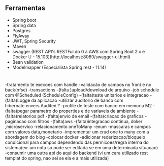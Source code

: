 ## Ferramentas
- Spring boot 
- Spring data 
- Postgres
- FlyAway
- JWT, Spring Security
- Maven
- swagger (REST API's RESTFul do 0 à AWS com Spring Boot 2.x e Docker U - 15.103)(http://localhost:8080/swagger-ui.html)
- Bean validation
- Modelmapper   (Especialista Spring rest - 11.14)

# 
-tratamento te execoes com handle
-validacão de campos no front e no back(nfse)
-transactions 
-(falta )upload/download de arquivo
-job schedule com @Scheduled  (ScheduleConfig)
-(falta)teste unitarios e integracao
-(falta)Logge da aplicacao
-utilizar auditorio de banco com hibernate.envers.Audited ?
-profile de teste com banco em memoria M2
-(falta)pegar parametro do properties e de variaveis de ambiente 
-(falta)relatorios pdf 
-(falta)envio de email 
-(falta)criacao de graficos
-paginacao com filtros 
-(falta)aws
-(falta)integracao continua, doker ,microservico 
-relacionamento oneToMany
-enum
-mascaras e campos com valores data,monetario
-imprementar um crud one to many com a abordagem do blog 
-colocar docker
-adicionar rederizacao/bloqueio condicional para campos dependendo das permicoes/regra interna do sistema(ex: um nota so pode ser editada se em uma determinada situacao)
-consumir uma outra api do aqui do backend (vi um cara utilizado rest templat do spring, nao sei se ela e a mais utilizada)
